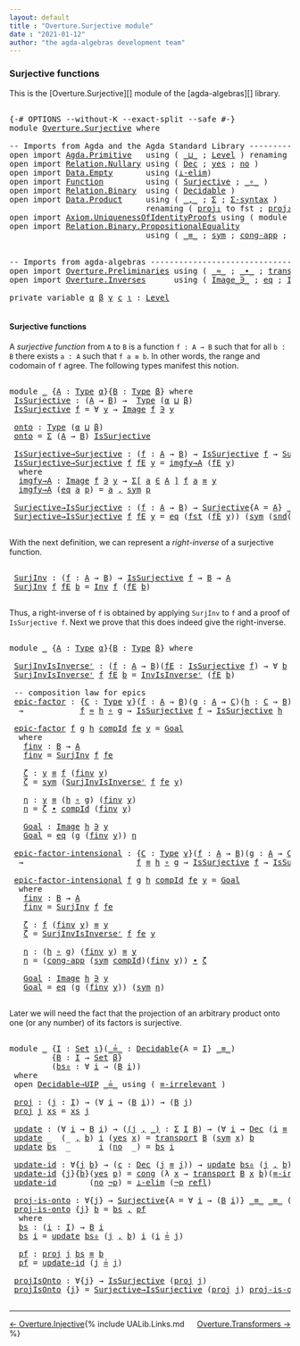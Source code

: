 ```yaml
---
layout: default
title : "Overture.Surjective module"
date : "2021-01-12"
author: "the agda-algebras development team"
---
```


### <a id="surjective-functions">Surjective functions</a>

This is the [Overture.Surjective][] module of the [agda-algebras][] library.
<pre class="Agda">

<a id="278" class="Symbol">{-#</a> <a id="282" class="Keyword">OPTIONS</a> <a id="290" class="Pragma">--without-K</a> <a id="302" class="Pragma">--exact-split</a> <a id="316" class="Pragma">--safe</a> <a id="323" class="Symbol">#-}</a>
<a id="327" class="Keyword">module</a> <a id="334" href="Overture.Surjective.html" class="Module">Overture.Surjective</a> <a id="354" class="Keyword">where</a>

<a id="361" class="Comment">-- Imports from Agda and the Agda Standard Library --------------------------------</a>
<a id="445" class="Keyword">open</a> <a id="450" class="Keyword">import</a> <a id="457" href="Agda.Primitive.html" class="Module">Agda.Primitive</a>   <a id="474" class="Keyword">using</a> <a id="480" class="Symbol">(</a> <a id="482" href="Agda.Primitive.html#810" class="Primitive Operator">_⊔_</a> <a id="486" class="Symbol">;</a> <a id="488" href="Agda.Primitive.html#597" class="Postulate">Level</a> <a id="494" class="Symbol">)</a> <a id="496" class="Keyword">renaming</a> <a id="505" class="Symbol">(</a> <a id="507" href="Agda.Primitive.html#326" class="Primitive">Set</a> <a id="511" class="Symbol">to</a> <a id="514" class="Primitive">Type</a> <a id="519" class="Symbol">)</a>
<a id="521" class="Keyword">open</a> <a id="526" class="Keyword">import</a> <a id="533" href="Relation.Nullary.html" class="Module">Relation.Nullary</a> <a id="550" class="Keyword">using</a> <a id="556" class="Symbol">(</a> <a id="558" href="Relation.Nullary.html#1511" class="Record">Dec</a> <a id="562" class="Symbol">;</a> <a id="564" href="Relation.Nullary.html#1648" class="InductiveConstructor">yes</a> <a id="568" class="Symbol">;</a> <a id="570" href="Relation.Nullary.html#1685" class="InductiveConstructor">no</a> <a id="573" class="Symbol">)</a>
<a id="575" class="Keyword">open</a> <a id="580" class="Keyword">import</a> <a id="587" href="Data.Empty.html" class="Module">Data.Empty</a>       <a id="604" class="Keyword">using</a> <a id="610" class="Symbol">(</a><a id="611" href="Data.Empty.html#628" class="Function">⊥-elim</a><a id="617" class="Symbol">)</a>
<a id="619" class="Keyword">open</a> <a id="624" class="Keyword">import</a> <a id="631" href="Function.html" class="Module">Function</a>         <a id="648" class="Keyword">using</a> <a id="654" class="Symbol">(</a> <a id="656" href="Function.Definitions.Core2.html#663" class="Function">Surjective</a> <a id="667" class="Symbol">;</a> <a id="669" href="Function.Base.html#1031" class="Function Operator">_∘_</a> <a id="673" class="Symbol">)</a>
<a id="675" class="Keyword">open</a> <a id="680" class="Keyword">import</a> <a id="687" href="Relation.Binary.html" class="Module">Relation.Binary</a>  <a id="704" class="Keyword">using</a> <a id="710" class="Symbol">(</a> <a id="712" href="Relation.Binary.Definitions.html#4687" class="Function">Decidable</a> <a id="722" class="Symbol">)</a>
<a id="724" class="Keyword">open</a> <a id="729" class="Keyword">import</a> <a id="736" href="Data.Product.html" class="Module">Data.Product</a>     <a id="753" class="Keyword">using</a> <a id="759" class="Symbol">(</a> <a id="761" href="Agda.Builtin.Sigma.html#236" class="InductiveConstructor Operator">_,_</a> <a id="765" class="Symbol">;</a> <a id="767" href="Agda.Builtin.Sigma.html#166" class="Record">Σ</a> <a id="769" class="Symbol">;</a> <a id="771" href="Data.Product.html#916" class="Function">Σ-syntax</a> <a id="780" class="Symbol">)</a>
                             <a id="811" class="Keyword">renaming</a> <a id="820" class="Symbol">(</a> <a id="822" href="Agda.Builtin.Sigma.html#252" class="Field">proj₁</a> <a id="828" class="Symbol">to</a> <a id="831" class="Field">fst</a> <a id="835" class="Symbol">;</a> <a id="837" href="Agda.Builtin.Sigma.html#264" class="Field">proj₂</a> <a id="843" class="Symbol">to</a> <a id="846" class="Field">snd</a> <a id="850" class="Symbol">)</a>
<a id="852" class="Keyword">open</a> <a id="857" class="Keyword">import</a> <a id="864" href="Axiom.UniquenessOfIdentityProofs.html" class="Module">Axiom.UniquenessOfIdentityProofs</a> <a id="897" class="Keyword">using</a> <a id="903" class="Symbol">(</a> <a id="905" class="Keyword">module</a> <a id="912" href="Axiom.UniquenessOfIdentityProofs.html#2237" class="Module">Decidable⇒UIP</a> <a id="926" class="Symbol">)</a>
<a id="928" class="Keyword">open</a> <a id="933" class="Keyword">import</a> <a id="940" href="Relation.Binary.PropositionalEquality.html" class="Module">Relation.Binary.PropositionalEquality</a>
                             <a id="1007" class="Keyword">using</a> <a id="1013" class="Symbol">(</a> <a id="1015" href="Agda.Builtin.Equality.html#151" class="Datatype Operator">_≡_</a> <a id="1019" class="Symbol">;</a> <a id="1021" href="Relation.Binary.PropositionalEquality.Core.html#1684" class="Function">sym</a> <a id="1025" class="Symbol">;</a> <a id="1027" href="Relation.Binary.PropositionalEquality.Core.html#1461" class="Function">cong-app</a> <a id="1036" class="Symbol">;</a> <a id="1038" href="Relation.Binary.PropositionalEquality.Core.html#1130" class="Function">cong</a> <a id="1043" class="Symbol">;</a> <a id="1045" href="Agda.Builtin.Equality.html#208" class="InductiveConstructor">refl</a> <a id="1050" class="Symbol">)</a>


<a id="1054" class="Comment">-- Imports from agda-algebras -----------------------------------------------------</a>
<a id="1138" class="Keyword">open</a> <a id="1143" class="Keyword">import</a> <a id="1150" href="Overture.Preliminaries.html" class="Module">Overture.Preliminaries</a> <a id="1173" class="Keyword">using</a> <a id="1179" class="Symbol">(</a> <a id="1181" href="Overture.Preliminaries.html#9635" class="Function Operator">_≈_</a> <a id="1185" class="Symbol">;</a> <a id="1187" href="Overture.Preliminaries.html#5301" class="Function Operator">_∙_</a> <a id="1191" class="Symbol">;</a> <a id="1193" href="Overture.Preliminaries.html#10351" class="Function">transport</a> <a id="1203" class="Symbol">)</a>
<a id="1205" class="Keyword">open</a> <a id="1210" class="Keyword">import</a> <a id="1217" href="Overture.Inverses.html" class="Module">Overture.Inverses</a>      <a id="1240" class="Keyword">using</a> <a id="1246" class="Symbol">(</a> <a id="1248" href="Overture.Inverses.html#1077" class="Datatype Operator">Image_∋_</a> <a id="1257" class="Symbol">;</a> <a id="1259" href="Overture.Inverses.html#1125" class="InductiveConstructor">eq</a> <a id="1262" class="Symbol">;</a> <a id="1264" href="Overture.Inverses.html#2190" class="Function">Inv</a> <a id="1268" class="Symbol">;</a> <a id="1270" href="Overture.Inverses.html#2437" class="Function">InvIsInverseʳ</a> <a id="1284" class="Symbol">)</a>

<a id="1287" class="Keyword">private</a> <a id="1295" class="Keyword">variable</a> <a id="1304" href="Overture.Surjective.html#1304" class="Generalizable">α</a> <a id="1306" href="Overture.Surjective.html#1306" class="Generalizable">β</a> <a id="1308" href="Overture.Surjective.html#1308" class="Generalizable">γ</a> <a id="1310" href="Overture.Surjective.html#1310" class="Generalizable">c</a> <a id="1312" href="Overture.Surjective.html#1312" class="Generalizable">ι</a> <a id="1314" class="Symbol">:</a> <a id="1316" href="Agda.Primitive.html#597" class="Postulate">Level</a>

</pre>

#### <a id="epics">Surjective functions</a>

A *surjective function* from `A` to `B` is a function `f : A → B` such that for all `b : B` there exists `a : A` such that `f a ≡ b`.  In other words, the range and codomain of `f` agree.  The following types manifest this notion.

<pre class="Agda">

<a id="1626" class="Keyword">module</a> <a id="1633" href="Overture.Surjective.html#1633" class="Module">_</a> <a id="1635" class="Symbol">{</a><a id="1636" href="Overture.Surjective.html#1636" class="Bound">A</a> <a id="1638" class="Symbol">:</a> <a id="1640" href="Overture.Surjective.html#514" class="Primitive">Type</a> <a id="1645" href="Overture.Surjective.html#1304" class="Generalizable">α</a><a id="1646" class="Symbol">}{</a><a id="1648" href="Overture.Surjective.html#1648" class="Bound">B</a> <a id="1650" class="Symbol">:</a> <a id="1652" href="Overture.Surjective.html#514" class="Primitive">Type</a> <a id="1657" href="Overture.Surjective.html#1306" class="Generalizable">β</a><a id="1658" class="Symbol">}</a> <a id="1660" class="Keyword">where</a>
 <a id="1667" href="Overture.Surjective.html#1667" class="Function">IsSurjective</a> <a id="1680" class="Symbol">:</a> <a id="1682" class="Symbol">(</a><a id="1683" href="Overture.Surjective.html#1636" class="Bound">A</a> <a id="1685" class="Symbol">→</a> <a id="1687" href="Overture.Surjective.html#1648" class="Bound">B</a><a id="1688" class="Symbol">)</a> <a id="1690" class="Symbol">→</a>  <a id="1693" href="Overture.Surjective.html#514" class="Primitive">Type</a> <a id="1698" class="Symbol">(</a><a id="1699" href="Overture.Surjective.html#1645" class="Bound">α</a> <a id="1701" href="Agda.Primitive.html#810" class="Primitive Operator">⊔</a> <a id="1703" href="Overture.Surjective.html#1657" class="Bound">β</a><a id="1704" class="Symbol">)</a>
 <a id="1707" href="Overture.Surjective.html#1667" class="Function">IsSurjective</a> <a id="1720" href="Overture.Surjective.html#1720" class="Bound">f</a> <a id="1722" class="Symbol">=</a> <a id="1724" class="Symbol">∀</a> <a id="1726" href="Overture.Surjective.html#1726" class="Bound">y</a> <a id="1728" class="Symbol">→</a> <a id="1730" href="Overture.Inverses.html#1077" class="Datatype Operator">Image</a> <a id="1736" href="Overture.Surjective.html#1720" class="Bound">f</a> <a id="1738" href="Overture.Inverses.html#1077" class="Datatype Operator">∋</a> <a id="1740" href="Overture.Surjective.html#1726" class="Bound">y</a>

 <a id="1744" href="Overture.Surjective.html#1744" class="Function">onto</a> <a id="1749" class="Symbol">:</a> <a id="1751" href="Overture.Surjective.html#514" class="Primitive">Type</a> <a id="1756" class="Symbol">(</a><a id="1757" href="Overture.Surjective.html#1645" class="Bound">α</a> <a id="1759" href="Agda.Primitive.html#810" class="Primitive Operator">⊔</a> <a id="1761" href="Overture.Surjective.html#1657" class="Bound">β</a><a id="1762" class="Symbol">)</a>
 <a id="1765" href="Overture.Surjective.html#1744" class="Function">onto</a> <a id="1770" class="Symbol">=</a> <a id="1772" href="Agda.Builtin.Sigma.html#166" class="Record">Σ</a> <a id="1774" class="Symbol">(</a><a id="1775" href="Overture.Surjective.html#1636" class="Bound">A</a> <a id="1777" class="Symbol">→</a> <a id="1779" href="Overture.Surjective.html#1648" class="Bound">B</a><a id="1780" class="Symbol">)</a> <a id="1782" href="Overture.Surjective.html#1667" class="Function">IsSurjective</a>

 <a id="1797" href="Overture.Surjective.html#1797" class="Function">IsSurjective→Surjective</a> <a id="1821" class="Symbol">:</a> <a id="1823" class="Symbol">(</a><a id="1824" href="Overture.Surjective.html#1824" class="Bound">f</a> <a id="1826" class="Symbol">:</a> <a id="1828" href="Overture.Surjective.html#1636" class="Bound">A</a> <a id="1830" class="Symbol">→</a> <a id="1832" href="Overture.Surjective.html#1648" class="Bound">B</a><a id="1833" class="Symbol">)</a> <a id="1835" class="Symbol">→</a> <a id="1837" href="Overture.Surjective.html#1667" class="Function">IsSurjective</a> <a id="1850" href="Overture.Surjective.html#1824" class="Bound">f</a> <a id="1852" class="Symbol">→</a> <a id="1854" href="Function.Definitions.Core2.html#663" class="Function">Surjective</a><a id="1864" class="Symbol">{</a><a id="1865" class="Argument">A</a> <a id="1867" class="Symbol">=</a> <a id="1869" href="Overture.Surjective.html#1636" class="Bound">A</a><a id="1870" class="Symbol">}</a> <a id="1872" href="Agda.Builtin.Equality.html#151" class="Datatype Operator">_≡_</a> <a id="1876" href="Agda.Builtin.Equality.html#151" class="Datatype Operator">_≡_</a> <a id="1880" href="Overture.Surjective.html#1824" class="Bound">f</a>
 <a id="1883" href="Overture.Surjective.html#1797" class="Function">IsSurjective→Surjective</a> <a id="1907" href="Overture.Surjective.html#1907" class="Bound">f</a> <a id="1909" href="Overture.Surjective.html#1909" class="Bound">fE</a> <a id="1912" href="Overture.Surjective.html#1912" class="Bound">y</a> <a id="1914" class="Symbol">=</a> <a id="1916" href="Overture.Surjective.html#1941" class="Function">imgfy→A</a> <a id="1924" class="Symbol">(</a><a id="1925" href="Overture.Surjective.html#1909" class="Bound">fE</a> <a id="1928" href="Overture.Surjective.html#1912" class="Bound">y</a><a id="1929" class="Symbol">)</a>
  <a id="1933" class="Keyword">where</a>
  <a id="1941" href="Overture.Surjective.html#1941" class="Function">imgfy→A</a> <a id="1949" class="Symbol">:</a> <a id="1951" href="Overture.Inverses.html#1077" class="Datatype Operator">Image</a> <a id="1957" href="Overture.Surjective.html#1907" class="Bound">f</a> <a id="1959" href="Overture.Inverses.html#1077" class="Datatype Operator">∋</a> <a id="1961" href="Overture.Surjective.html#1912" class="Bound">y</a> <a id="1963" class="Symbol">→</a> <a id="1965" href="Data.Product.html#916" class="Function">Σ[</a> <a id="1968" href="Overture.Surjective.html#1968" class="Bound">a</a> <a id="1970" href="Data.Product.html#916" class="Function">∈</a> <a id="1972" href="Overture.Surjective.html#1636" class="Bound">A</a> <a id="1974" href="Data.Product.html#916" class="Function">]</a> <a id="1976" href="Overture.Surjective.html#1907" class="Bound">f</a> <a id="1978" href="Overture.Surjective.html#1968" class="Bound">a</a> <a id="1980" href="Agda.Builtin.Equality.html#151" class="Datatype Operator">≡</a> <a id="1982" href="Overture.Surjective.html#1912" class="Bound">y</a>
  <a id="1986" href="Overture.Surjective.html#1941" class="Function">imgfy→A</a> <a id="1994" class="Symbol">(</a><a id="1995" href="Overture.Inverses.html#1125" class="InductiveConstructor">eq</a> <a id="1998" href="Overture.Surjective.html#1998" class="Bound">a</a> <a id="2000" href="Overture.Surjective.html#2000" class="Bound">p</a><a id="2001" class="Symbol">)</a> <a id="2003" class="Symbol">=</a> <a id="2005" href="Overture.Surjective.html#1998" class="Bound">a</a> <a id="2007" href="Agda.Builtin.Sigma.html#236" class="InductiveConstructor Operator">,</a> <a id="2009" href="Relation.Binary.PropositionalEquality.Core.html#1684" class="Function">sym</a> <a id="2013" href="Overture.Surjective.html#2000" class="Bound">p</a>

 <a id="2017" href="Overture.Surjective.html#2017" class="Function">Surjective→IsSurjective</a> <a id="2041" class="Symbol">:</a> <a id="2043" class="Symbol">(</a><a id="2044" href="Overture.Surjective.html#2044" class="Bound">f</a> <a id="2046" class="Symbol">:</a> <a id="2048" href="Overture.Surjective.html#1636" class="Bound">A</a> <a id="2050" class="Symbol">→</a> <a id="2052" href="Overture.Surjective.html#1648" class="Bound">B</a><a id="2053" class="Symbol">)</a> <a id="2055" class="Symbol">→</a> <a id="2057" href="Function.Definitions.Core2.html#663" class="Function">Surjective</a><a id="2067" class="Symbol">{</a><a id="2068" class="Argument">A</a> <a id="2070" class="Symbol">=</a> <a id="2072" href="Overture.Surjective.html#1636" class="Bound">A</a><a id="2073" class="Symbol">}</a> <a id="2075" href="Agda.Builtin.Equality.html#151" class="Datatype Operator">_≡_</a> <a id="2079" href="Agda.Builtin.Equality.html#151" class="Datatype Operator">_≡_</a> <a id="2083" href="Overture.Surjective.html#2044" class="Bound">f</a> <a id="2085" class="Symbol">→</a> <a id="2087" href="Overture.Surjective.html#1667" class="Function">IsSurjective</a> <a id="2100" href="Overture.Surjective.html#2044" class="Bound">f</a>
 <a id="2103" href="Overture.Surjective.html#2017" class="Function">Surjective→IsSurjective</a> <a id="2127" href="Overture.Surjective.html#2127" class="Bound">f</a> <a id="2129" href="Overture.Surjective.html#2129" class="Bound">fE</a> <a id="2132" href="Overture.Surjective.html#2132" class="Bound">y</a> <a id="2134" class="Symbol">=</a> <a id="2136" href="Overture.Inverses.html#1125" class="InductiveConstructor">eq</a> <a id="2139" class="Symbol">(</a><a id="2140" href="Overture.Surjective.html#831" class="Field">fst</a> <a id="2144" class="Symbol">(</a><a id="2145" href="Overture.Surjective.html#2129" class="Bound">fE</a> <a id="2148" href="Overture.Surjective.html#2132" class="Bound">y</a><a id="2149" class="Symbol">))</a> <a id="2152" class="Symbol">(</a><a id="2153" href="Relation.Binary.PropositionalEquality.Core.html#1684" class="Function">sym</a> <a id="2157" class="Symbol">(</a><a id="2158" href="Overture.Surjective.html#846" class="Field">snd</a><a id="2161" class="Symbol">(</a><a id="2162" href="Overture.Surjective.html#2129" class="Bound">fE</a> <a id="2165" href="Overture.Surjective.html#2132" class="Bound">y</a><a id="2166" class="Symbol">)))</a>

</pre>

With the next definition, we can represent a *right-inverse* of a surjective function.

<pre class="Agda">

 <a id="2286" href="Overture.Surjective.html#2286" class="Function">SurjInv</a> <a id="2294" class="Symbol">:</a> <a id="2296" class="Symbol">(</a><a id="2297" href="Overture.Surjective.html#2297" class="Bound">f</a> <a id="2299" class="Symbol">:</a> <a id="2301" href="Overture.Surjective.html#1636" class="Bound">A</a> <a id="2303" class="Symbol">→</a> <a id="2305" href="Overture.Surjective.html#1648" class="Bound">B</a><a id="2306" class="Symbol">)</a> <a id="2308" class="Symbol">→</a> <a id="2310" href="Overture.Surjective.html#1667" class="Function">IsSurjective</a> <a id="2323" href="Overture.Surjective.html#2297" class="Bound">f</a> <a id="2325" class="Symbol">→</a> <a id="2327" href="Overture.Surjective.html#1648" class="Bound">B</a> <a id="2329" class="Symbol">→</a> <a id="2331" href="Overture.Surjective.html#1636" class="Bound">A</a>
 <a id="2334" href="Overture.Surjective.html#2286" class="Function">SurjInv</a> <a id="2342" href="Overture.Surjective.html#2342" class="Bound">f</a> <a id="2344" href="Overture.Surjective.html#2344" class="Bound">fE</a> <a id="2347" href="Overture.Surjective.html#2347" class="Bound">b</a> <a id="2349" class="Symbol">=</a> <a id="2351" href="Overture.Inverses.html#2190" class="Function">Inv</a> <a id="2355" href="Overture.Surjective.html#2342" class="Bound">f</a> <a id="2357" class="Symbol">(</a><a id="2358" href="Overture.Surjective.html#2344" class="Bound">fE</a> <a id="2361" href="Overture.Surjective.html#2347" class="Bound">b</a><a id="2362" class="Symbol">)</a>

</pre>
Thus, a right-inverse of `f` is obtained by applying `SurjInv` to `f` and a proof of `IsSurjective f`.  Next we prove that this does indeed give the right-inverse.
<pre class="Agda">

<a id="2554" class="Keyword">module</a> <a id="2561" href="Overture.Surjective.html#2561" class="Module">_</a> <a id="2563" class="Symbol">{</a><a id="2564" href="Overture.Surjective.html#2564" class="Bound">A</a> <a id="2566" class="Symbol">:</a> <a id="2568" href="Overture.Surjective.html#514" class="Primitive">Type</a> <a id="2573" href="Overture.Surjective.html#1304" class="Generalizable">α</a><a id="2574" class="Symbol">}{</a><a id="2576" href="Overture.Surjective.html#2576" class="Bound">B</a> <a id="2578" class="Symbol">:</a> <a id="2580" href="Overture.Surjective.html#514" class="Primitive">Type</a> <a id="2585" href="Overture.Surjective.html#1306" class="Generalizable">β</a><a id="2586" class="Symbol">}</a> <a id="2588" class="Keyword">where</a>

 <a id="2596" href="Overture.Surjective.html#2596" class="Function">SurjInvIsInverseʳ</a> <a id="2614" class="Symbol">:</a> <a id="2616" class="Symbol">(</a><a id="2617" href="Overture.Surjective.html#2617" class="Bound">f</a> <a id="2619" class="Symbol">:</a> <a id="2621" href="Overture.Surjective.html#2564" class="Bound">A</a> <a id="2623" class="Symbol">→</a> <a id="2625" href="Overture.Surjective.html#2576" class="Bound">B</a><a id="2626" class="Symbol">)(</a><a id="2628" href="Overture.Surjective.html#2628" class="Bound">fE</a> <a id="2631" class="Symbol">:</a> <a id="2633" href="Overture.Surjective.html#1667" class="Function">IsSurjective</a> <a id="2646" href="Overture.Surjective.html#2617" class="Bound">f</a><a id="2647" class="Symbol">)</a> <a id="2649" class="Symbol">→</a> <a id="2651" class="Symbol">∀</a> <a id="2653" href="Overture.Surjective.html#2653" class="Bound">b</a> <a id="2655" class="Symbol">→</a> <a id="2657" href="Overture.Surjective.html#2617" class="Bound">f</a> <a id="2659" class="Symbol">((</a><a id="2661" href="Overture.Surjective.html#2286" class="Function">SurjInv</a> <a id="2669" href="Overture.Surjective.html#2617" class="Bound">f</a> <a id="2671" href="Overture.Surjective.html#2628" class="Bound">fE</a><a id="2673" class="Symbol">)</a> <a id="2675" href="Overture.Surjective.html#2653" class="Bound">b</a><a id="2676" class="Symbol">)</a> <a id="2678" href="Agda.Builtin.Equality.html#151" class="Datatype Operator">≡</a> <a id="2680" href="Overture.Surjective.html#2653" class="Bound">b</a>
 <a id="2683" href="Overture.Surjective.html#2596" class="Function">SurjInvIsInverseʳ</a> <a id="2701" href="Overture.Surjective.html#2701" class="Bound">f</a> <a id="2703" href="Overture.Surjective.html#2703" class="Bound">fE</a> <a id="2706" href="Overture.Surjective.html#2706" class="Bound">b</a> <a id="2708" class="Symbol">=</a> <a id="2710" href="Overture.Inverses.html#2437" class="Function">InvIsInverseʳ</a> <a id="2724" class="Symbol">(</a><a id="2725" href="Overture.Surjective.html#2703" class="Bound">fE</a> <a id="2728" href="Overture.Surjective.html#2706" class="Bound">b</a><a id="2729" class="Symbol">)</a>

 <a id="2733" class="Comment">-- composition law for epics</a>
 <a id="2763" href="Overture.Surjective.html#2763" class="Function">epic-factor</a> <a id="2775" class="Symbol">:</a> <a id="2777" class="Symbol">{</a><a id="2778" href="Overture.Surjective.html#2778" class="Bound">C</a> <a id="2780" class="Symbol">:</a> <a id="2782" href="Overture.Surjective.html#514" class="Primitive">Type</a> <a id="2787" href="Overture.Surjective.html#1308" class="Generalizable">γ</a><a id="2788" class="Symbol">}(</a><a id="2790" href="Overture.Surjective.html#2790" class="Bound">f</a> <a id="2792" class="Symbol">:</a> <a id="2794" href="Overture.Surjective.html#2564" class="Bound">A</a> <a id="2796" class="Symbol">→</a> <a id="2798" href="Overture.Surjective.html#2576" class="Bound">B</a><a id="2799" class="Symbol">)(</a><a id="2801" href="Overture.Surjective.html#2801" class="Bound">g</a> <a id="2803" class="Symbol">:</a> <a id="2805" href="Overture.Surjective.html#2564" class="Bound">A</a> <a id="2807" class="Symbol">→</a> <a id="2809" href="Overture.Surjective.html#2778" class="Bound">C</a><a id="2810" class="Symbol">)(</a><a id="2812" href="Overture.Surjective.html#2812" class="Bound">h</a> <a id="2814" class="Symbol">:</a> <a id="2816" href="Overture.Surjective.html#2778" class="Bound">C</a> <a id="2818" class="Symbol">→</a> <a id="2820" href="Overture.Surjective.html#2576" class="Bound">B</a><a id="2821" class="Symbol">)</a>
  <a id="2825" class="Symbol">→</a>            <a id="2838" href="Overture.Surjective.html#2790" class="Bound">f</a> <a id="2840" href="Overture.Preliminaries.html#9635" class="Function Operator">≈</a> <a id="2842" href="Overture.Surjective.html#2812" class="Bound">h</a> <a id="2844" href="Function.Base.html#1031" class="Function Operator">∘</a> <a id="2846" href="Overture.Surjective.html#2801" class="Bound">g</a> <a id="2848" class="Symbol">→</a> <a id="2850" href="Overture.Surjective.html#1667" class="Function">IsSurjective</a> <a id="2863" href="Overture.Surjective.html#2790" class="Bound">f</a> <a id="2865" class="Symbol">→</a> <a id="2867" href="Overture.Surjective.html#1667" class="Function">IsSurjective</a> <a id="2880" href="Overture.Surjective.html#2812" class="Bound">h</a>

 <a id="2884" href="Overture.Surjective.html#2763" class="Function">epic-factor</a> <a id="2896" href="Overture.Surjective.html#2896" class="Bound">f</a> <a id="2898" href="Overture.Surjective.html#2898" class="Bound">g</a> <a id="2900" href="Overture.Surjective.html#2900" class="Bound">h</a> <a id="2902" href="Overture.Surjective.html#2902" class="Bound">compId</a> <a id="2909" href="Overture.Surjective.html#2909" class="Bound">fe</a> <a id="2912" href="Overture.Surjective.html#2912" class="Bound">y</a> <a id="2914" class="Symbol">=</a> <a id="2916" href="Overture.Surjective.html#3089" class="Function">Goal</a>
  <a id="2923" class="Keyword">where</a>
   <a id="2932" href="Overture.Surjective.html#2932" class="Function">finv</a> <a id="2937" class="Symbol">:</a> <a id="2939" href="Overture.Surjective.html#2576" class="Bound">B</a> <a id="2941" class="Symbol">→</a> <a id="2943" href="Overture.Surjective.html#2564" class="Bound">A</a>
   <a id="2948" href="Overture.Surjective.html#2932" class="Function">finv</a> <a id="2953" class="Symbol">=</a> <a id="2955" href="Overture.Surjective.html#2286" class="Function">SurjInv</a> <a id="2963" href="Overture.Surjective.html#2896" class="Bound">f</a> <a id="2965" href="Overture.Surjective.html#2909" class="Bound">fe</a>

   <a id="2972" href="Overture.Surjective.html#2972" class="Function">ζ</a> <a id="2974" class="Symbol">:</a> <a id="2976" href="Overture.Surjective.html#2912" class="Bound">y</a> <a id="2978" href="Agda.Builtin.Equality.html#151" class="Datatype Operator">≡</a> <a id="2980" href="Overture.Surjective.html#2896" class="Bound">f</a> <a id="2982" class="Symbol">(</a><a id="2983" href="Overture.Surjective.html#2932" class="Function">finv</a> <a id="2988" href="Overture.Surjective.html#2912" class="Bound">y</a><a id="2989" class="Symbol">)</a>
   <a id="2994" href="Overture.Surjective.html#2972" class="Function">ζ</a> <a id="2996" class="Symbol">=</a> <a id="2998" href="Relation.Binary.PropositionalEquality.Core.html#1684" class="Function">sym</a> <a id="3002" class="Symbol">(</a><a id="3003" href="Overture.Surjective.html#2596" class="Function">SurjInvIsInverseʳ</a> <a id="3021" href="Overture.Surjective.html#2896" class="Bound">f</a> <a id="3023" href="Overture.Surjective.html#2909" class="Bound">fe</a> <a id="3026" href="Overture.Surjective.html#2912" class="Bound">y</a><a id="3027" class="Symbol">)</a>

   <a id="3033" href="Overture.Surjective.html#3033" class="Function">η</a> <a id="3035" class="Symbol">:</a> <a id="3037" href="Overture.Surjective.html#2912" class="Bound">y</a> <a id="3039" href="Agda.Builtin.Equality.html#151" class="Datatype Operator">≡</a> <a id="3041" class="Symbol">(</a><a id="3042" href="Overture.Surjective.html#2900" class="Bound">h</a> <a id="3044" href="Function.Base.html#1031" class="Function Operator">∘</a> <a id="3046" href="Overture.Surjective.html#2898" class="Bound">g</a><a id="3047" class="Symbol">)</a> <a id="3049" class="Symbol">(</a><a id="3050" href="Overture.Surjective.html#2932" class="Function">finv</a> <a id="3055" href="Overture.Surjective.html#2912" class="Bound">y</a><a id="3056" class="Symbol">)</a>
   <a id="3061" href="Overture.Surjective.html#3033" class="Function">η</a> <a id="3063" class="Symbol">=</a> <a id="3065" href="Overture.Surjective.html#2972" class="Function">ζ</a> <a id="3067" href="Overture.Preliminaries.html#5301" class="Function Operator">∙</a> <a id="3069" href="Overture.Surjective.html#2902" class="Bound">compId</a> <a id="3076" class="Symbol">(</a><a id="3077" href="Overture.Surjective.html#2932" class="Function">finv</a> <a id="3082" href="Overture.Surjective.html#2912" class="Bound">y</a><a id="3083" class="Symbol">)</a>

   <a id="3089" href="Overture.Surjective.html#3089" class="Function">Goal</a> <a id="3094" class="Symbol">:</a> <a id="3096" href="Overture.Inverses.html#1077" class="Datatype Operator">Image</a> <a id="3102" href="Overture.Surjective.html#2900" class="Bound">h</a> <a id="3104" href="Overture.Inverses.html#1077" class="Datatype Operator">∋</a> <a id="3106" href="Overture.Surjective.html#2912" class="Bound">y</a>
   <a id="3111" href="Overture.Surjective.html#3089" class="Function">Goal</a> <a id="3116" class="Symbol">=</a> <a id="3118" href="Overture.Inverses.html#1125" class="InductiveConstructor">eq</a> <a id="3121" class="Symbol">(</a><a id="3122" href="Overture.Surjective.html#2898" class="Bound">g</a> <a id="3124" class="Symbol">(</a><a id="3125" href="Overture.Surjective.html#2932" class="Function">finv</a> <a id="3130" href="Overture.Surjective.html#2912" class="Bound">y</a><a id="3131" class="Symbol">))</a> <a id="3134" href="Overture.Surjective.html#3033" class="Function">η</a>

 <a id="3138" href="Overture.Surjective.html#3138" class="Function">epic-factor-intensional</a> <a id="3162" class="Symbol">:</a> <a id="3164" class="Symbol">{</a><a id="3165" href="Overture.Surjective.html#3165" class="Bound">C</a> <a id="3167" class="Symbol">:</a> <a id="3169" href="Overture.Surjective.html#514" class="Primitive">Type</a> <a id="3174" href="Overture.Surjective.html#1308" class="Generalizable">γ</a><a id="3175" class="Symbol">}(</a><a id="3177" href="Overture.Surjective.html#3177" class="Bound">f</a> <a id="3179" class="Symbol">:</a> <a id="3181" href="Overture.Surjective.html#2564" class="Bound">A</a> <a id="3183" class="Symbol">→</a> <a id="3185" href="Overture.Surjective.html#2576" class="Bound">B</a><a id="3186" class="Symbol">)(</a><a id="3188" href="Overture.Surjective.html#3188" class="Bound">g</a> <a id="3190" class="Symbol">:</a> <a id="3192" href="Overture.Surjective.html#2564" class="Bound">A</a> <a id="3194" class="Symbol">→</a> <a id="3196" href="Overture.Surjective.html#3165" class="Bound">C</a><a id="3197" class="Symbol">)(</a><a id="3199" href="Overture.Surjective.html#3199" class="Bound">h</a> <a id="3201" class="Symbol">:</a> <a id="3203" href="Overture.Surjective.html#3165" class="Bound">C</a> <a id="3205" class="Symbol">→</a> <a id="3207" href="Overture.Surjective.html#2576" class="Bound">B</a><a id="3208" class="Symbol">)</a>
  <a id="3212" class="Symbol">→</a>                        <a id="3237" href="Overture.Surjective.html#3177" class="Bound">f</a> <a id="3239" href="Agda.Builtin.Equality.html#151" class="Datatype Operator">≡</a> <a id="3241" href="Overture.Surjective.html#3199" class="Bound">h</a> <a id="3243" href="Function.Base.html#1031" class="Function Operator">∘</a> <a id="3245" href="Overture.Surjective.html#3188" class="Bound">g</a> <a id="3247" class="Symbol">→</a> <a id="3249" href="Overture.Surjective.html#1667" class="Function">IsSurjective</a> <a id="3262" href="Overture.Surjective.html#3177" class="Bound">f</a> <a id="3264" class="Symbol">→</a> <a id="3266" href="Overture.Surjective.html#1667" class="Function">IsSurjective</a> <a id="3279" href="Overture.Surjective.html#3199" class="Bound">h</a>

 <a id="3283" href="Overture.Surjective.html#3138" class="Function">epic-factor-intensional</a> <a id="3307" href="Overture.Surjective.html#3307" class="Bound">f</a> <a id="3309" href="Overture.Surjective.html#3309" class="Bound">g</a> <a id="3311" href="Overture.Surjective.html#3311" class="Bound">h</a> <a id="3313" href="Overture.Surjective.html#3313" class="Bound">compId</a> <a id="3320" href="Overture.Surjective.html#3320" class="Bound">fe</a> <a id="3323" href="Overture.Surjective.html#3323" class="Bound">y</a> <a id="3325" class="Symbol">=</a> <a id="3327" href="Overture.Surjective.html#3510" class="Function">Goal</a>
  <a id="3334" class="Keyword">where</a>
   <a id="3343" href="Overture.Surjective.html#3343" class="Function">finv</a> <a id="3348" class="Symbol">:</a> <a id="3350" href="Overture.Surjective.html#2576" class="Bound">B</a> <a id="3352" class="Symbol">→</a> <a id="3354" href="Overture.Surjective.html#2564" class="Bound">A</a>
   <a id="3359" href="Overture.Surjective.html#3343" class="Function">finv</a> <a id="3364" class="Symbol">=</a> <a id="3366" href="Overture.Surjective.html#2286" class="Function">SurjInv</a> <a id="3374" href="Overture.Surjective.html#3307" class="Bound">f</a> <a id="3376" href="Overture.Surjective.html#3320" class="Bound">fe</a>

   <a id="3383" href="Overture.Surjective.html#3383" class="Function">ζ</a> <a id="3385" class="Symbol">:</a> <a id="3387" href="Overture.Surjective.html#3307" class="Bound">f</a> <a id="3389" class="Symbol">(</a><a id="3390" href="Overture.Surjective.html#3343" class="Function">finv</a> <a id="3395" href="Overture.Surjective.html#3323" class="Bound">y</a><a id="3396" class="Symbol">)</a> <a id="3398" href="Agda.Builtin.Equality.html#151" class="Datatype Operator">≡</a> <a id="3400" href="Overture.Surjective.html#3323" class="Bound">y</a>
   <a id="3405" href="Overture.Surjective.html#3383" class="Function">ζ</a> <a id="3407" class="Symbol">=</a> <a id="3409" href="Overture.Surjective.html#2596" class="Function">SurjInvIsInverseʳ</a> <a id="3427" href="Overture.Surjective.html#3307" class="Bound">f</a> <a id="3429" href="Overture.Surjective.html#3320" class="Bound">fe</a> <a id="3432" href="Overture.Surjective.html#3323" class="Bound">y</a>

   <a id="3438" href="Overture.Surjective.html#3438" class="Function">η</a> <a id="3440" class="Symbol">:</a> <a id="3442" class="Symbol">(</a><a id="3443" href="Overture.Surjective.html#3311" class="Bound">h</a> <a id="3445" href="Function.Base.html#1031" class="Function Operator">∘</a> <a id="3447" href="Overture.Surjective.html#3309" class="Bound">g</a><a id="3448" class="Symbol">)</a> <a id="3450" class="Symbol">(</a><a id="3451" href="Overture.Surjective.html#3343" class="Function">finv</a> <a id="3456" href="Overture.Surjective.html#3323" class="Bound">y</a><a id="3457" class="Symbol">)</a> <a id="3459" href="Agda.Builtin.Equality.html#151" class="Datatype Operator">≡</a> <a id="3461" href="Overture.Surjective.html#3323" class="Bound">y</a>
   <a id="3466" href="Overture.Surjective.html#3438" class="Function">η</a> <a id="3468" class="Symbol">=</a> <a id="3470" class="Symbol">(</a><a id="3471" href="Relation.Binary.PropositionalEquality.Core.html#1461" class="Function">cong-app</a> <a id="3480" class="Symbol">(</a><a id="3481" href="Relation.Binary.PropositionalEquality.Core.html#1684" class="Function">sym</a> <a id="3485" href="Overture.Surjective.html#3313" class="Bound">compId</a><a id="3491" class="Symbol">)(</a><a id="3493" href="Overture.Surjective.html#3343" class="Function">finv</a> <a id="3498" href="Overture.Surjective.html#3323" class="Bound">y</a><a id="3499" class="Symbol">))</a> <a id="3502" href="Overture.Preliminaries.html#5301" class="Function Operator">∙</a> <a id="3504" href="Overture.Surjective.html#3383" class="Function">ζ</a>

   <a id="3510" href="Overture.Surjective.html#3510" class="Function">Goal</a> <a id="3515" class="Symbol">:</a> <a id="3517" href="Overture.Inverses.html#1077" class="Datatype Operator">Image</a> <a id="3523" href="Overture.Surjective.html#3311" class="Bound">h</a> <a id="3525" href="Overture.Inverses.html#1077" class="Datatype Operator">∋</a> <a id="3527" href="Overture.Surjective.html#3323" class="Bound">y</a>
   <a id="3532" href="Overture.Surjective.html#3510" class="Function">Goal</a> <a id="3537" class="Symbol">=</a> <a id="3539" href="Overture.Inverses.html#1125" class="InductiveConstructor">eq</a> <a id="3542" class="Symbol">(</a><a id="3543" href="Overture.Surjective.html#3309" class="Bound">g</a> <a id="3545" class="Symbol">(</a><a id="3546" href="Overture.Surjective.html#3343" class="Function">finv</a> <a id="3551" href="Overture.Surjective.html#3323" class="Bound">y</a><a id="3552" class="Symbol">))</a> <a id="3555" class="Symbol">(</a><a id="3556" href="Relation.Binary.PropositionalEquality.Core.html#1684" class="Function">sym</a> <a id="3560" href="Overture.Surjective.html#3438" class="Function">η</a><a id="3561" class="Symbol">)</a>

</pre>

Later we will need the fact that the projection of an arbitrary product onto one (or any number) of its factors is surjective.

<pre class="Agda">

<a id="3718" class="Keyword">module</a> <a id="3725" href="Overture.Surjective.html#3725" class="Module">_</a> <a id="3727" class="Symbol">{</a><a id="3728" href="Overture.Surjective.html#3728" class="Bound">I</a> <a id="3730" class="Symbol">:</a> <a id="3732" href="Agda.Primitive.html#326" class="Primitive">Set</a> <a id="3736" href="Overture.Surjective.html#1312" class="Generalizable">ι</a><a id="3737" class="Symbol">}(</a><a id="3739" href="Overture.Surjective.html#3739" class="Bound Operator">_≟_</a> <a id="3743" class="Symbol">:</a> <a id="3745" href="Relation.Binary.Definitions.html#4687" class="Function">Decidable</a><a id="3754" class="Symbol">{</a><a id="3755" class="Argument">A</a> <a id="3757" class="Symbol">=</a> <a id="3759" href="Overture.Surjective.html#3728" class="Bound">I</a><a id="3760" class="Symbol">}</a> <a id="3762" href="Agda.Builtin.Equality.html#151" class="Datatype Operator">_≡_</a><a id="3765" class="Symbol">)</a>
         <a id="3776" class="Symbol">{</a><a id="3777" href="Overture.Surjective.html#3777" class="Bound">B</a> <a id="3779" class="Symbol">:</a> <a id="3781" href="Overture.Surjective.html#3728" class="Bound">I</a> <a id="3783" class="Symbol">→</a> <a id="3785" href="Agda.Primitive.html#326" class="Primitive">Set</a> <a id="3789" href="Overture.Surjective.html#1306" class="Generalizable">β</a><a id="3790" class="Symbol">}</a>
         <a id="3801" class="Symbol">(</a><a id="3802" href="Overture.Surjective.html#3802" class="Bound">bs₀</a> <a id="3806" class="Symbol">:</a> <a id="3808" class="Symbol">∀</a> <a id="3810" href="Overture.Surjective.html#3810" class="Bound">i</a> <a id="3812" class="Symbol">→</a> <a id="3814" class="Symbol">(</a><a id="3815" href="Overture.Surjective.html#3777" class="Bound">B</a> <a id="3817" href="Overture.Surjective.html#3810" class="Bound">i</a><a id="3818" class="Symbol">))</a>
 <a id="3822" class="Keyword">where</a>
 <a id="3829" class="Keyword">open</a> <a id="3834" href="Axiom.UniquenessOfIdentityProofs.html#2237" class="Module">Decidable⇒UIP</a> <a id="3848" href="Overture.Surjective.html#3739" class="Bound Operator">_≟_</a> <a id="3852" class="Keyword">using</a> <a id="3858" class="Symbol">(</a> <a id="3860" href="Axiom.UniquenessOfIdentityProofs.html#2688" class="Function">≡-irrelevant</a> <a id="3873" class="Symbol">)</a>

 <a id="3877" href="Overture.Surjective.html#3877" class="Function">proj</a> <a id="3882" class="Symbol">:</a> <a id="3884" class="Symbol">(</a><a id="3885" href="Overture.Surjective.html#3885" class="Bound">j</a> <a id="3887" class="Symbol">:</a> <a id="3889" href="Overture.Surjective.html#3728" class="Bound">I</a><a id="3890" class="Symbol">)</a> <a id="3892" class="Symbol">→</a> <a id="3894" class="Symbol">(∀</a> <a id="3897" href="Overture.Surjective.html#3897" class="Bound">i</a> <a id="3899" class="Symbol">→</a> <a id="3901" class="Symbol">(</a><a id="3902" href="Overture.Surjective.html#3777" class="Bound">B</a> <a id="3904" href="Overture.Surjective.html#3897" class="Bound">i</a><a id="3905" class="Symbol">))</a> <a id="3908" class="Symbol">→</a> <a id="3910" class="Symbol">(</a><a id="3911" href="Overture.Surjective.html#3777" class="Bound">B</a> <a id="3913" href="Overture.Surjective.html#3885" class="Bound">j</a><a id="3914" class="Symbol">)</a>
 <a id="3917" href="Overture.Surjective.html#3877" class="Function">proj</a> <a id="3922" href="Overture.Surjective.html#3922" class="Bound">j</a> <a id="3924" href="Overture.Surjective.html#3924" class="Bound">xs</a> <a id="3927" class="Symbol">=</a> <a id="3929" href="Overture.Surjective.html#3924" class="Bound">xs</a> <a id="3932" href="Overture.Surjective.html#3922" class="Bound">j</a>

 <a id="3936" href="Overture.Surjective.html#3936" class="Function">update</a> <a id="3943" class="Symbol">:</a> <a id="3945" class="Symbol">(∀</a> <a id="3948" href="Overture.Surjective.html#3948" class="Bound">i</a> <a id="3950" class="Symbol">→</a> <a id="3952" href="Overture.Surjective.html#3777" class="Bound">B</a> <a id="3954" href="Overture.Surjective.html#3948" class="Bound">i</a><a id="3955" class="Symbol">)</a> <a id="3957" class="Symbol">→</a> <a id="3959" class="Symbol">(</a><a id="3960" href="Overture.Surjective.html#3960" class="Symbol">(</a><a id="3961" href="Overture.Surjective.html#3961" class="Bound">j</a> <a id="3963" href="Agda.Builtin.Sigma.html#236" class="InductiveConstructor Operator">,</a> <a id="3965" href="Overture.Surjective.html#3960" class="Symbol">_)</a> <a id="3968" class="Symbol">:</a> <a id="3970" href="Agda.Builtin.Sigma.html#166" class="Record">Σ</a> <a id="3972" href="Overture.Surjective.html#3728" class="Bound">I</a> <a id="3974" href="Overture.Surjective.html#3777" class="Bound">B</a><a id="3975" class="Symbol">)</a> <a id="3977" class="Symbol">→</a> <a id="3979" class="Symbol">(∀</a> <a id="3982" href="Overture.Surjective.html#3982" class="Bound">i</a> <a id="3984" class="Symbol">→</a> <a id="3986" href="Relation.Nullary.html#1511" class="Record">Dec</a> <a id="3990" class="Symbol">(</a><a id="3991" href="Overture.Surjective.html#3982" class="Bound">i</a> <a id="3993" href="Agda.Builtin.Equality.html#151" class="Datatype Operator">≡</a> <a id="3995" href="Overture.Surjective.html#3961" class="Bound">j</a><a id="3996" class="Symbol">)</a> <a id="3998" class="Symbol">→</a> <a id="4000" href="Overture.Surjective.html#3777" class="Bound">B</a> <a id="4002" href="Overture.Surjective.html#3982" class="Bound">i</a><a id="4003" class="Symbol">)</a>
 <a id="4006" href="Overture.Surjective.html#3936" class="Function">update</a> <a id="4013" class="Symbol">_</a>  <a id="4016" class="Symbol">(_</a> <a id="4019" href="Agda.Builtin.Sigma.html#236" class="InductiveConstructor Operator">,</a> <a id="4021" href="Overture.Surjective.html#4021" class="Bound">b</a><a id="4022" class="Symbol">)</a> <a id="4024" href="Overture.Surjective.html#4024" class="Bound">i</a> <a id="4026" class="Symbol">(</a><a id="4027" href="Relation.Nullary.html#1648" class="InductiveConstructor">yes</a> <a id="4031" href="Overture.Surjective.html#4031" class="Bound">x</a><a id="4032" class="Symbol">)</a> <a id="4034" class="Symbol">=</a> <a id="4036" href="Overture.Preliminaries.html#10351" class="Function">transport</a> <a id="4046" href="Overture.Surjective.html#3777" class="Bound">B</a> <a id="4048" class="Symbol">(</a><a id="4049" href="Relation.Binary.PropositionalEquality.Core.html#1684" class="Function">sym</a> <a id="4053" href="Overture.Surjective.html#4031" class="Bound">x</a><a id="4054" class="Symbol">)</a> <a id="4056" href="Overture.Surjective.html#4021" class="Bound">b</a>
 <a id="4059" href="Overture.Surjective.html#3936" class="Function">update</a> <a id="4066" href="Overture.Surjective.html#4066" class="Bound">bs</a>  <a id="4070" class="Symbol">_</a>      <a id="4077" href="Overture.Surjective.html#4077" class="Bound">i</a> <a id="4079" class="Symbol">(</a><a id="4080" href="Relation.Nullary.html#1685" class="InductiveConstructor">no</a>  <a id="4084" class="Symbol">_)</a> <a id="4087" class="Symbol">=</a> <a id="4089" href="Overture.Surjective.html#4066" class="Bound">bs</a> <a id="4092" href="Overture.Surjective.html#4077" class="Bound">i</a>

 <a id="4096" href="Overture.Surjective.html#4096" class="Function">update-id</a> <a id="4106" class="Symbol">:</a> <a id="4108" class="Symbol">∀{</a><a id="4110" href="Overture.Surjective.html#4110" class="Bound">j</a> <a id="4112" href="Overture.Surjective.html#4112" class="Bound">b</a><a id="4113" class="Symbol">}</a> <a id="4115" class="Symbol">→</a> <a id="4117" class="Symbol">(</a><a id="4118" href="Overture.Surjective.html#4118" class="Bound">c</a> <a id="4120" class="Symbol">:</a> <a id="4122" href="Relation.Nullary.html#1511" class="Record">Dec</a> <a id="4126" class="Symbol">(</a><a id="4127" href="Overture.Surjective.html#4110" class="Bound">j</a> <a id="4129" href="Agda.Builtin.Equality.html#151" class="Datatype Operator">≡</a> <a id="4131" href="Overture.Surjective.html#4110" class="Bound">j</a><a id="4132" class="Symbol">))</a> <a id="4135" class="Symbol">→</a> <a id="4137" href="Overture.Surjective.html#3936" class="Function">update</a> <a id="4144" href="Overture.Surjective.html#3802" class="Bound">bs₀</a> <a id="4148" class="Symbol">(</a><a id="4149" href="Overture.Surjective.html#4110" class="Bound">j</a> <a id="4151" href="Agda.Builtin.Sigma.html#236" class="InductiveConstructor Operator">,</a> <a id="4153" href="Overture.Surjective.html#4112" class="Bound">b</a><a id="4154" class="Symbol">)</a> <a id="4156" href="Overture.Surjective.html#4110" class="Bound">j</a> <a id="4158" href="Overture.Surjective.html#4118" class="Bound">c</a> <a id="4160" href="Agda.Builtin.Equality.html#151" class="Datatype Operator">≡</a> <a id="4162" href="Overture.Surjective.html#4112" class="Bound">b</a>
 <a id="4165" href="Overture.Surjective.html#4096" class="Function">update-id</a> <a id="4175" class="Symbol">{</a><a id="4176" href="Overture.Surjective.html#4176" class="Bound">j</a><a id="4177" class="Symbol">}{</a><a id="4179" href="Overture.Surjective.html#4179" class="Bound">b</a><a id="4180" class="Symbol">}(</a><a id="4182" href="Relation.Nullary.html#1648" class="InductiveConstructor">yes</a> <a id="4186" href="Overture.Surjective.html#4186" class="Bound">p</a><a id="4187" class="Symbol">)</a> <a id="4189" class="Symbol">=</a> <a id="4191" href="Relation.Binary.PropositionalEquality.Core.html#1130" class="Function">cong</a> <a id="4196" class="Symbol">(λ</a> <a id="4199" href="Overture.Surjective.html#4199" class="Bound">x</a> <a id="4201" class="Symbol">→</a> <a id="4203" href="Overture.Preliminaries.html#10351" class="Function">transport</a> <a id="4213" href="Overture.Surjective.html#3777" class="Bound">B</a> <a id="4215" href="Overture.Surjective.html#4199" class="Bound">x</a> <a id="4217" href="Overture.Surjective.html#4179" class="Bound">b</a><a id="4218" class="Symbol">)(</a><a id="4220" href="Axiom.UniquenessOfIdentityProofs.html#2688" class="Function">≡-irrelevant</a> <a id="4233" class="Symbol">(</a><a id="4234" href="Relation.Binary.PropositionalEquality.Core.html#1684" class="Function">sym</a> <a id="4238" href="Overture.Surjective.html#4186" class="Bound">p</a><a id="4239" class="Symbol">)</a> <a id="4241" href="Agda.Builtin.Equality.html#208" class="InductiveConstructor">refl</a><a id="4245" class="Symbol">)</a>
 <a id="4248" href="Overture.Surjective.html#4096" class="Function">update-id</a>       <a id="4264" class="Symbol">(</a><a id="4265" href="Relation.Nullary.html#1685" class="InductiveConstructor">no</a> <a id="4268" href="Overture.Surjective.html#4268" class="Bound">¬p</a><a id="4270" class="Symbol">)</a> <a id="4272" class="Symbol">=</a> <a id="4274" href="Data.Empty.html#628" class="Function">⊥-elim</a> <a id="4281" class="Symbol">(</a><a id="4282" href="Overture.Surjective.html#4268" class="Bound">¬p</a> <a id="4285" href="Agda.Builtin.Equality.html#208" class="InductiveConstructor">refl</a><a id="4289" class="Symbol">)</a>

 <a id="4293" href="Overture.Surjective.html#4293" class="Function">proj-is-onto</a> <a id="4306" class="Symbol">:</a> <a id="4308" class="Symbol">∀{</a><a id="4310" href="Overture.Surjective.html#4310" class="Bound">j</a><a id="4311" class="Symbol">}</a> <a id="4313" class="Symbol">→</a> <a id="4315" href="Function.Definitions.Core2.html#663" class="Function">Surjective</a><a id="4325" class="Symbol">{</a><a id="4326" class="Argument">A</a> <a id="4328" class="Symbol">=</a> <a id="4330" class="Symbol">∀</a> <a id="4332" href="Overture.Surjective.html#4332" class="Bound">i</a> <a id="4334" class="Symbol">→</a> <a id="4336" class="Symbol">(</a><a id="4337" href="Overture.Surjective.html#3777" class="Bound">B</a> <a id="4339" href="Overture.Surjective.html#4332" class="Bound">i</a><a id="4340" class="Symbol">)}</a> <a id="4343" href="Agda.Builtin.Equality.html#151" class="Datatype Operator">_≡_</a> <a id="4347" href="Agda.Builtin.Equality.html#151" class="Datatype Operator">_≡_</a> <a id="4351" class="Symbol">(</a><a id="4352" href="Overture.Surjective.html#3877" class="Function">proj</a> <a id="4357" href="Overture.Surjective.html#4310" class="Bound">j</a><a id="4358" class="Symbol">)</a>
 <a id="4361" href="Overture.Surjective.html#4293" class="Function">proj-is-onto</a> <a id="4374" class="Symbol">{</a><a id="4375" href="Overture.Surjective.html#4375" class="Bound">j</a><a id="4376" class="Symbol">}</a> <a id="4378" href="Overture.Surjective.html#4378" class="Bound">b</a> <a id="4380" class="Symbol">=</a> <a id="4382" href="Overture.Surjective.html#4400" class="Function">bs</a> <a id="4385" href="Agda.Builtin.Sigma.html#236" class="InductiveConstructor Operator">,</a> <a id="4387" href="Overture.Surjective.html#4460" class="Function">pf</a>
  <a id="4392" class="Keyword">where</a>
  <a id="4400" href="Overture.Surjective.html#4400" class="Function">bs</a> <a id="4403" class="Symbol">:</a> <a id="4405" class="Symbol">(</a><a id="4406" href="Overture.Surjective.html#4406" class="Bound">i</a> <a id="4408" class="Symbol">:</a> <a id="4410" href="Overture.Surjective.html#3728" class="Bound">I</a><a id="4411" class="Symbol">)</a> <a id="4413" class="Symbol">→</a> <a id="4415" href="Overture.Surjective.html#3777" class="Bound">B</a> <a id="4417" href="Overture.Surjective.html#4406" class="Bound">i</a>
  <a id="4421" href="Overture.Surjective.html#4400" class="Function">bs</a> <a id="4424" href="Overture.Surjective.html#4424" class="Bound">i</a> <a id="4426" class="Symbol">=</a> <a id="4428" href="Overture.Surjective.html#3936" class="Function">update</a> <a id="4435" href="Overture.Surjective.html#3802" class="Bound">bs₀</a> <a id="4439" class="Symbol">(</a><a id="4440" href="Overture.Surjective.html#4375" class="Bound">j</a> <a id="4442" href="Agda.Builtin.Sigma.html#236" class="InductiveConstructor Operator">,</a> <a id="4444" href="Overture.Surjective.html#4378" class="Bound">b</a><a id="4445" class="Symbol">)</a> <a id="4447" href="Overture.Surjective.html#4424" class="Bound">i</a> <a id="4449" class="Symbol">(</a><a id="4450" href="Overture.Surjective.html#4424" class="Bound">i</a> <a id="4452" href="Overture.Surjective.html#3739" class="Bound Operator">≟</a> <a id="4454" href="Overture.Surjective.html#4375" class="Bound">j</a><a id="4455" class="Symbol">)</a>

  <a id="4460" href="Overture.Surjective.html#4460" class="Function">pf</a> <a id="4463" class="Symbol">:</a> <a id="4465" href="Overture.Surjective.html#3877" class="Function">proj</a> <a id="4470" href="Overture.Surjective.html#4375" class="Bound">j</a> <a id="4472" href="Overture.Surjective.html#4400" class="Function">bs</a> <a id="4475" href="Agda.Builtin.Equality.html#151" class="Datatype Operator">≡</a> <a id="4477" href="Overture.Surjective.html#4378" class="Bound">b</a>
  <a id="4481" href="Overture.Surjective.html#4460" class="Function">pf</a> <a id="4484" class="Symbol">=</a> <a id="4486" href="Overture.Surjective.html#4096" class="Function">update-id</a> <a id="4496" class="Symbol">(</a><a id="4497" href="Overture.Surjective.html#4375" class="Bound">j</a> <a id="4499" href="Overture.Surjective.html#3739" class="Bound Operator">≟</a> <a id="4501" href="Overture.Surjective.html#4375" class="Bound">j</a><a id="4502" class="Symbol">)</a>

 <a id="4506" href="Overture.Surjective.html#4506" class="Function">projIsOnto</a> <a id="4517" class="Symbol">:</a> <a id="4519" class="Symbol">∀{</a><a id="4521" href="Overture.Surjective.html#4521" class="Bound">j</a><a id="4522" class="Symbol">}</a> <a id="4524" class="Symbol">→</a> <a id="4526" href="Overture.Surjective.html#1667" class="Function">IsSurjective</a> <a id="4539" class="Symbol">(</a><a id="4540" href="Overture.Surjective.html#3877" class="Function">proj</a> <a id="4545" href="Overture.Surjective.html#4521" class="Bound">j</a><a id="4546" class="Symbol">)</a>
 <a id="4549" href="Overture.Surjective.html#4506" class="Function">projIsOnto</a> <a id="4560" class="Symbol">{</a><a id="4561" href="Overture.Surjective.html#4561" class="Bound">j</a><a id="4562" class="Symbol">}</a> <a id="4564" class="Symbol">=</a> <a id="4566" href="Overture.Surjective.html#2017" class="Function">Surjective→IsSurjective</a> <a id="4590" class="Symbol">(</a><a id="4591" href="Overture.Surjective.html#3877" class="Function">proj</a> <a id="4596" href="Overture.Surjective.html#4561" class="Bound">j</a><a id="4597" class="Symbol">)</a> <a id="4599" href="Overture.Surjective.html#4293" class="Function">proj-is-onto</a>

</pre>


--------------------------------------

<span style="float:left;">[← Overture.Injective](Overture.Injective.html)</span>
<span style="float:right;">[Overture.Transformers →](Overture.Transformers.html)</span>

{% include UALib.Links.md %}


